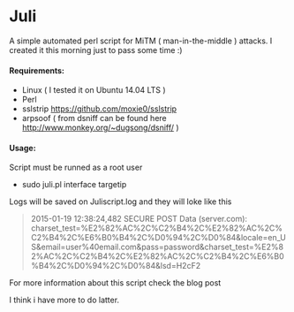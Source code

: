 # Juli
 A simple automated perl script for MiTM ( man-in-the-middle ) attacks.
 I created it this morning just to pass some time :)

#### Requirements:
* Linux ( I tested it on Ubuntu 14.04 LTS )
* Perl
* sslstrip https://github.com/moxie0/sslstrip
* arpsoof ( from dsniff can be found here http://www.monkey.org/~dugsong/dsniff/ )

#### Usage:
 Script must be runned as a root user
* sudo juli.pl interface targetip

 Logs will be saved on Juliscript.log
 and they will loke like this
> 2015-01-19 12:38:24,482 SECURE POST Data (server.com):
charset_test=%E2%82%AC%2C%C2%B4%2C%E2%82%AC%2C%C2%B4%2C%E6%B0%B4%2C%D0%94%2C%D0%84&locale=en_US&email=user%40email.com&pass=password&charset_test=%E2%82%AC%2C%C2%B4%2C%E2%82%AC%2C%C2%B4%2C%E6%B0%B4%2C%D0%94%2C%D0%84&lsd=H2cF2

 For more information about this script check the blog post

 I think i have more to do latter.

